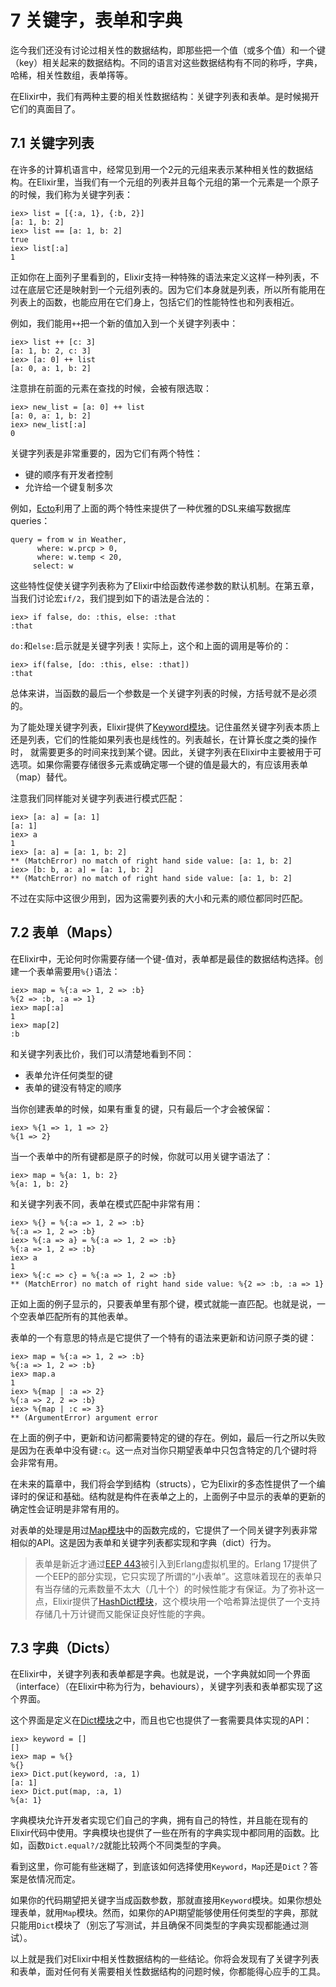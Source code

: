 # 7 关键字，表单和字典

迄今我们还没有讨论过相关性的数据结构，即那些把一个值（或多个值）和一个键（key）相关起来的数据结构。不同的语言对这些数据结构有不同的称呼，字典，哈稀，相关性数组，表单㩐等。

在Elixir中，我们有两种主要的相关性数据结构：关键字列表和表单。是时候揭开它们的真面目了。

## 7.1 关键字列表

在许多的计算机语言中，经常见到用一个2元的元组来表示某种相关性的数据结构。在Elixir里，当我们有一个元组的列表并且每个元组的第一个元素是一个原子的时候，我们称为关键字列表：

```
iex> list = [{:a, 1}, {:b, 2}]
[a: 1, b: 2]
iex> list == [a: 1, b: 2]
true
iex> list[:a]
1
```

正如你在上面列子里看到的，Elixir支持一种特殊的语法来定义这样一种列表，不过在底层它还是映射到一个元组列表的。因为它们本身就是列表，所以所有能用在列表上的函数，也能应用在它们身上，包括它们的性能特性也和列表相近。

例如，我们能用`++`把一个新的值加入到一个关键字列表中：

```
iex> list ++ [c: 3]
[a: 1, b: 2, c: 3]
iex> [a: 0] ++ list
[a: 0, a: 1, b: 2]
```

注意排在前面的元素在查找的时候，会被有限选取：

```
iex> new_list = [a: 0] ++ list
[a: 0, a: 1, b: 2]
iex> new_list[:a]
0
```

关键字列表是非常重要的，因为它们有两个特性：

* 键的顺序有开发者控制
* 允许给一个键复制多次

例如，[Ecto](https://github.com/elixir-lang/ecto)利用了上面的两个特性来提供了一种优雅的DSL来编写数据库queries：

```
query = from w in Weather,
      where: w.prcp > 0,
      where: w.temp < 20,
     select: w
```

这些特性促使关键字列表称为了Elixir中给函数传递参数的默认机制。在第五章，当我们讨论宏`if/2`，我们提到如下的语法是合法的：

```
iex> if false, do: :this, else: :that
:that
```

`do:`和`else:`启示就是关键字列表！实际上，这个和上面的调用是等价的：

```
iex> if(false, [do: :this, else: :that])
:that
```

总体来讲，当函数的最后一个参数是一个关键字列表的时候，方括号就不是必须的。

为了能处理关键字列表，Elixir提供了[Keyword模块](http://elixir-lang.org/docs/stable/Keyword.html)。记住虽然关键字列表本质上还是列表，它们的性能如果列表也是线性的。列表越长，在计算长度之类的操作时， 就需要更多的时间来找到某个键。因此，关键字列表在Elixir中主要被用于可选项。如果你需要存储很多元素或确定哪一个键的值是最大的，有应该用表单（map）替代。

注意我们同样能对关键字列表进行模式匹配：

```
iex> [a: a] = [a: 1]
[a: 1]
iex> a
1
iex> [a: a] = [a: 1, b: 2]
** (MatchError) no match of right hand side value: [a: 1, b: 2]
iex> [b: b, a: a] = [a: 1, b: 2]
** (MatchError) no match of right hand side value: [a: 1, b: 2]
```

不过在实际中这很少用到，因为这需要列表的大小和元素的顺位都同时匹配。

## 7.2 表单（Maps）

在Elixir中，无论何时你需要存储一个键-值对，表单都是最佳的数据结构选择。创建一个表单需要用`%{}`语法：

```
iex> map = %{:a => 1, 2 => :b}
%{2 => :b, :a => 1}
iex> map[:a]
1
iex> map[2]
:b
```

和关键字列表比价，我们可以清楚地看到不同：
*  表单允许任何类型的键
*  表单的键没有特定的顺序

当你创建表单的时候，如果有重复的键，只有最后一个才会被保留：

```
iex> %{1 => 1, 1 => 2}
%{1 => 2}
```

当一个表单中的所有键都是原子的时候，你就可以用关键字语法了：

```
iex> map = %{a: 1, b: 2}
%{a: 1, b: 2}
```

和关键字列表不同，表单在模式匹配中非常有用：

```
iex> %{} = %{:a => 1, 2 => :b}
%{:a => 1, 2 => :b}
iex> %{:a => a} = %{:a => 1, 2 => :b}
%{:a => 1, 2 => :b}
iex> a
1
iex> %{:c => c} = %{:a => 1, 2 => :b}
** (MatchError) no match of right hand side value: %{2 => :b, :a => 1}
```

正如上面的例子显示的，只要表单里有那个键，模式就能一直匹配。也就是说，一个空表单匹配所有的其他表单。

表单的一个有意思的特点是它提供了一个特有的语法来更新和访问原子类的键：


```
iex> map = %{:a => 1, 2 => :b}
%{:a => 1, 2 => :b}
iex> map.a
1
iex> %{map | :a => 2}
%{:a => 2, 2 => :b}
iex> %{map | :c => 3}
** (ArgumentError) argument error
```

在上面的例子中，更新和访问都需要特定的键的存在。例如，最后一行之所以失败是因为在表单中没有键`:c`。这一点对当你只期望表单中只包含特定的几个键时将会非常有用。

在未来的篇章中，我们将会学到结构（structs），它为Elixir的多态性提供了一个编译时的保证和基础。结构就是构件在表单之上的，上面例子中显示的表单的更新的确定性会证明是非常有用的。

对表单的处理是用过[Map模块](http://elixir-lang.org/docs/stable/Map.html)中的函数完成的，它提供了一个同关键字列表非常相似的API。这是因为表单和关键字列表都实现和字典（dict）行为。

> 表单是新近才通过[EEP 443](http://elixir-lang.org/docs/stable/Map.html)被引入到Erlang虚拟机里的。Erlang 17提供了一个EEP的部分实现，它只实现了所谓的“小表单”。这意味着现在的表单只有当存储的元素数量不太大（几十个）的时候性能才有保证。为了弥补这一点，Elixir提供了[HashDict模块](http://elixir-lang.org/docs/stable/HashDict.html)，这个模块用一个哈希算法提供了一个支持存储几十万计键而又能保证良好性能的字典。

## 7.3 字典（Dicts）

在Elixir中，关键字列表和表单都是字典。也就是说，一个字典就如同一个界面（interface）（在Elixir中称为行为，behaviours），关键字列表和表单都实现了这个界面。

这个界面是定义在[Dict模块](http://elixir-lang.org/docs/stable/Dict.html)之中，而且也它也提供了一套需要具体实现的API：

```
iex> keyword = []
[]
iex> map = %{}
%{}
iex> Dict.put(keyword, :a, 1)
[a: 1]
iex> Dict.put(map, :a, 1)
%{a: 1}
```
字典模块允许开发者实现它们自己的字典，拥有自己的特性，并且能在现有的Elixir代码中使用。字典模块也提供了一些在所有的字典实现中都同用的函数。比如，函数`Dict.equal?/2`就能比较两个不同类型的字典。

看到这里，你可能有些迷糊了，到底该如何选择使用`Keyword`，`Map`还是`Dict`？答案是依情况而定。

如果你的代码期望把关键字当成函数参数，那就直接用`Keyword`模块。如果你想处理表单，就用`Map`模块。然而，如果你的API期望能够使用任何类型的字典，那就只能用`Dict`模块了（别忘了写测试，并且确保不同类型的字典实现都能通过测试）。

以上就是我们对Elixir中相关性数据结构的一些结论。你将会发现有了关键字列表和表单，面对任何有关需要相关性数据结构的问题时候，你都能得心应手的工具。
